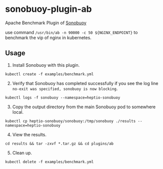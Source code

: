 # sonobuoy-plugin-ab

Apache Benchmark Plugin of [Sonobuoy](https://github.com/heptio/sonobuoy)

use command `/usr/bin/ab -n 90000 -c 50 ${NGINX_ENDPOINT}` to benchmark the vip of nginx in 
kubernetes.

## Usage

1. Install Sonobuoy with this plugin.

```
kubectl create -f examples/benchmark.yml
```

2. Verify that Sonobuoy has completed successfully if you see the log line `no-exit was specified, sonobuoy is now blocking`.

```
kubectl logs -f sonobuoy --namespace=heptio-sonobuoy
```

3. Copy the output directory from the main Sonobuoy pod to somewhere local.

```
kubectl cp heptio-sonobuoy/sonobuoy:/tmp/sonobuoy ./results --namespace=heptio-sonobuoy
```

4. View the results.

```
cd results && tar -zxvf *.tar.gz && cd plugins/ab
```

5. Clean up.

```
kubectl delete -f examples/benchmark.yml
```


